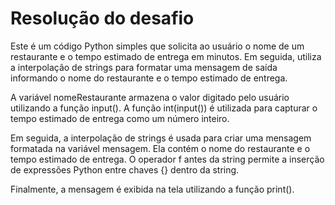 # Resolução do desafio
Este é um código Python simples que solicita ao usuário o nome de um restaurante e o tempo estimado de entrega em minutos. Em seguida, utiliza a interpolação de strings para formatar uma mensagem de saída informando o nome do restaurante e o tempo estimado de entrega.

A variável nomeRestaurante armazena o valor digitado pelo usuário utilizando a função input(). A função int(input()) é utilizada para capturar o tempo estimado de entrega como um número inteiro.

Em seguida, a interpolação de strings é usada para criar uma mensagem formatada na variável mensagem. Ela contém o nome do restaurante e o tempo estimado de entrega. O operador f antes da string permite a inserção de expressões Python entre chaves {} dentro da string.

Finalmente, a mensagem é exibida na tela utilizando a função print().
